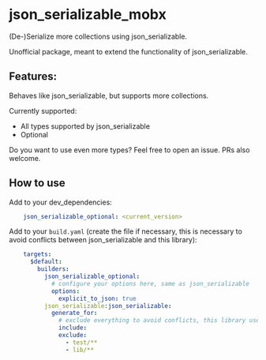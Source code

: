 # json_serializable_mobx
(De-)Serialize more collections using json_serializable.

Unofficial package, meant to extend the functionality of json_serializable.

## Features:

Behaves like json_serializable, but supports more collections.

Currently supported:

- All types supported by json_serializable
- Optional


Do you want to use even more types? Feel free to open an issue. PRs also welcome.


## How to use

Add to your dev_dependencies:

```yaml
    json_serializable_optional: <current_version>
```    
    
Add to your `build.yaml` (create the file if necessary, this is necessary to avoid conflicts between json_serializable and this library):

```yaml
    targets:
      $default:
        builders:
          json_serializable_optional:
            # configure your options here, same as json_serializable
            options:
              explicit_to_json: true
          json_serializable:json_serializable:
            generate_for:
              # exclude everything to avoid conflicts, this library uses a custom builder
              include:
              exclude:
                - test/**
                - lib/**
```



